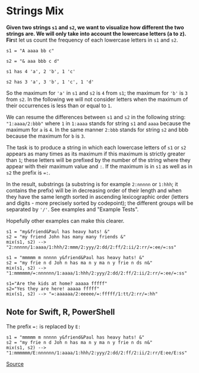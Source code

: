 # Strings Mix

****Given two strings `s1` and `s2`, we want to visualize how different the
two strings are. We will only take into account the lowercase letters
(a to z). Fir****st let us count the frequency of each lowercase letters in
`s1` and `s2`.

```text
s1 = "A aaaa bb c"

s2 = "& aaa bbb c d"

s1 has 4 'a', 2 'b', 1 'c'

s2 has 3 'a', 3 'b', 1 'c', 1 'd'
```

So the maximum for `'a'` in `s1` and `s2` is `4` from `s1`; the maximum for
`'b'` is `3` from `s2`. In the following we will not consider letters when
the maximum of their occurrences is less than or equal to `1`.

We can resume the differences between `s1` and `s2` in the following string:
`"1:aaaa/2:bbb"` where `1` in `1:aaaa` stands for string `s1` and `aaaa` because
the maximum for `a` is `4`. In the same manner `2:bbb` stands for string `s2`
and bbb because the maximum for `b` is `3`.

The task is to produce a string in which each lowercase letters of `s1` or `s2`
appears as many times as its maximum if this maximum is strictly greater than `1`;
these letters will be prefixed by the number of the string where they appear with
their maximum value and `:`. If the maximum is in `s1` as well as in `s2` the
prefix is `=:`.

In the result, substrings (a substring is for example `2:nnnnn` or `1:hhh`;
it contains the prefix) will be in decreasing order of their length and when they
have the same length sorted in ascending lexicographic order (letters and
digits - more precisely sorted by codepoint); the different groups will be
separated by `'/'`. See examples and "Example Tests".

Hopefully other examples can make this clearer.

<!-- markdownlint-disable MD013 -->
```text
s1 = "my&friend&Paul has heavy hats! &"
s2 = "my friend John has many many friends &"
mix(s1, s2) --> "2:nnnnn/1:aaaa/1:hhh/2:mmm/2:yyy/2:dd/2:ff/2:ii/2:rr/=:ee/=:ss"

s1 = "mmmmm m nnnnn y&friend&Paul has heavy hats! &"
s2 = "my frie n d Joh n has ma n y ma n y frie n ds n&"
mix(s1, s2) --> "1:mmmmmm/=:nnnnnn/1:aaaa/1:hhh/2:yyy/2:dd/2:ff/2:ii/2:rr/=:ee/=:ss"

s1="Are the kids at home? aaaaa fffff"
s2="Yes they are here! aaaaa fffff"
mix(s1, s2) --> "=:aaaaaa/2:eeeee/=:fffff/1:tt/2:rr/=:hh"
```
<!-- markdownlint-enable MD013 -->

## Note for Swift, R, PowerShell

The prefix `=:` is replaced by `E:`

<!-- markdownlint-disable MD013 -->
```text
s1 = "mmmmm m nnnnn y&friend&Paul has heavy hats! &"
s2 = "my frie n d Joh n has ma n y ma n y frie n ds n&"
mix(s1, s2) --> "1:mmmmmm/E:nnnnnn/1:aaaa/1:hhh/2:yyy/2:dd/2:ff/2:ii/2:rr/E:ee/E:ss"
```
<!-- markdownlint-enable MD013 -->

[Source](https://www.codewars.com/kata/5629db57620258aa9d000014)
